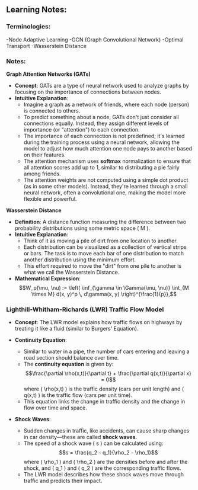## Learning Notes:

### Terminologies:
-Node Adaptive Learning
-GCN (Graph Convolutional Network)
-Optimal Transport
-Wasserstein Distance

### Notes:
**Graph Attention Networks (GATs)**
- **Concept**: GATs are a type of neural network used to analyze graphs by focusing on the importance of connections between nodes.
- **Intuitive Explanation**:
  - Imagine a graph as a network of friends, where each node (person) is connected to others.
  - To predict something about a node, GATs don't just consider all connections equally. Instead, they assign different levels of importance (or "attention") to each connection.
  - The importance of each connection is not predefined; it's learned during the training process using a neural network, allowing the model to adjust how much attention one node pays to another based on their features.
  - The attention mechanism uses **softmax** normalization to ensure that all attention scores add up to 1, similar to distributing a pie fairly among friends.
  - The attention weights are not computed using a simple dot product (as in some other models). Instead, they're learned through a small neural network, often a convolutional one, making the model more flexible and powerful.


**Wasserstein Distance**
- **Definition**: A distance function measuring the difference between two probability distributions using some metric space \( M \).
- **Intuitive Explanation**: 
  - Think of it as moving a pile of dirt from one location to another.
  - Each distribution can be visualized as a collection of vertical strips or bars. The task is to move each bar of one distribution to match another distribution using the minimum effort.
  - This effort required to move the "dirt" from one pile to another is what we call the Wasserstein Distance.
- **Mathematical Expression**:
  $$W_p(\mu, \nu) := \left( \inf_{\gamma \in \Gamma(\mu, \nu)} \int_{M \times M} d(x, y)^p \, d\gamma(x, y) \right)^{\frac{1}{p}},$$
  
### Lighthill-Whitham-Richards (LWR) Traffic Flow Model
- **Concept**: The LWR model explains how traffic flows on highways by treating it like a fluid (similar to Burgers' Equation).

- **Continuity Equation**:
  - Similar to water in a pipe, the number of cars entering and leaving a road section should balance over time.
  - The **continuity equation** is given by:
    $$\frac{\partial \rho(x,t)}{\partial t} + \frac{\partial q(x,t)}{\partial x} = 0$$
    where \( \rho(x,t) \) is the traffic density (cars per unit length) and \( q(x,t) \) is the traffic flow (cars per unit time).
  - This equation links the change in traffic density and the change in flow over time and space.

- **Shock Waves**:
  - Sudden changes in traffic, like accidents, can cause sharp changes in car density—these are called **shock waves**.
  - The speed of a shock wave \( s \) can be calculated using:
    $$s = \frac{q_2 - q_1}{\rho_2 - \rho_1}$$
    where \( \rho_1 \) and \( \rho_2 \) are the densities before and after the shock, and \( q_1 \) and \( q_2 \) are the corresponding traffic flows.
  - The LWR model describes how these shock waves move through traffic and predicts their impact.

